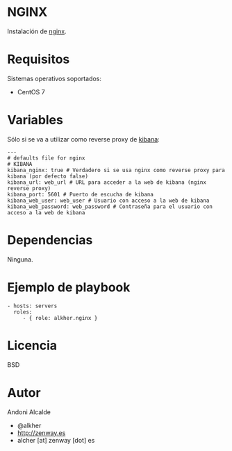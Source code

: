 NGINX
=====

Instalación de [nginx](http://nginx.org/).

Requisitos
==========

Sistemas operativos soportados:

- CentOS 7 

Variables
=========

Sólo si se va a utilizar como reverse proxy de [kibana](https://www.elastic.co/products/kibana):

	---
	# defaults file for nginx
	# KIBANA
	kibana_nginx: true # Verdadero si se usa nginx como reverse proxy para kibana (por defecto false)
	kibana_url: web_url # URL para acceder a la web de kibana (nginx reverse proxy)
	kibana_port: 5601 # Puerto de escucha de kibana
	kibana_web_user: web_user # Usuario con acceso a la web de kibana
	kibana_web_password: web_password # Contraseña para el usuario con acceso a la web de kibana

Dependencias
============

Ninguna.

Ejemplo de playbook
===================

    - hosts: servers
      roles:
         - { role: alkher.nginx }

Licencia
========

BSD

Autor
=====

Andoni Alcalde
- @alkher
- http://zenway.es
- alcher [at] zenway [dot] es